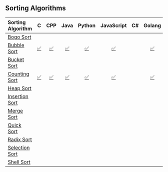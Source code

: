 ## Sorting Algorithms


| Sorting Algorithm | C | CPP | Java | Python | JavaScript | C# | Golang | Ruby | Rust | Swift |
|:--------------|:----------------:|:----------------:|:----------------:|:-----------------:|:-----------------:|:-----------------:|:-----------------:|:-----------------:|:-----------------:|:-----------------:|
|[Bogo Sort](https://en.wikipedia.org/wiki/Bogosort) |  |  |  |  |  |  |  |  |  |  |
|[Bubble Sort](https://en.wikipedia.org/wiki/Bubble_sort) | [:white_check_mark:](Bubble%20Sort/C/Counting_sort.c) | [:white_check_mark:](Bubble%20Sort/CPP/counting_sort.cpp) | [:white_check_mark:](Bubble%20Sort/Java/counting_sort.java) | [:white_check_mark:](Bubble%20Sort/Python/counting_sort.py) | [:white_check_mark:](Bubble%20Sort/Javascript/counting_sort.js) | | [:white_check_mark:](Bubble%20Sort/Golang/count_sort.go) | [:white_check_mark:](Bubble%20Sort/Ruby/countSort.rb) | [:white_check_mark:](Bubble%20Sort/Rust/counting-sort.rs) |  |
|[Bucket Sort](https://en.wikipedia.org/wiki/Bucket_sort) |  |  |  |  |  |  |  |  |  |  |
|[Counting Sort](https://en.wikipedia.org/wiki/Counting_sort) | [:white_check_mark:](Counting%20Sort/C/Counting_sort.c) | [:white_check_mark:](Counting%20Sort/CPP/counting_sort.cpp) | [:white_check_mark:](Counting%20Sort/Java/counting_sort.java) | [:white_check_mark:](Counting%20Sort/Python/counting_sort.py) | [:white_check_mark:](Counting%20Sort/Javascript/counting_sort.js) | | [:white_check_mark:](Counting%20Sort/Golang/count_sort.go) | [:white_check_mark:](Counting%20Sort/Ruby/countSort.rb) | [:white_check_mark:](Counting%20Sort/Rust/counting-sort.rs) | |
|[Heap Sort](https://en.wikipedia.org/wiki/Heapsort) |  |  |  |  |  |  |  |  |  |  |
|[Insertion Sort](https://en.wikipedia.org/wiki/Insertion_sort) |  |  |  |  |  |  |  |  |  |  |
|[Merge Sort](https://en.wikipedia.org/wiki/Merge_sort) |  |  |  |  |  |  |  |  |  |  |
|[Quick Sort](https://en.wikipedia.org/wiki/Quick_sort) |  |  |  |  |  |  |  |  |  |  |
|[Radix Sort](https://en.wikipedia.org/wiki/Radix_sort) |  |  |  |  |  |  |  |  |  |  |
|[Selection Sort](https://en.wikipedia.org/wiki/Selection_sort) |  |  |  |  |  |  |  |  |  |  |
|[Shell Sort](https://en.wikipedia.org/wiki/Shellsort) |  |  |  |  |  |  |  |  |  |  |
